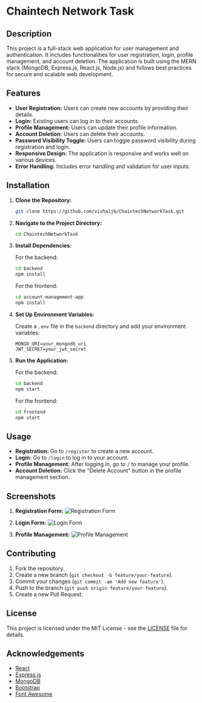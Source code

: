 # Chaintech Network Task

## Description

This project is a full-stack web application for user management and authentication. It includes functionalities for user registration, login, profile management, and account deletion. The application is built using the MERN stack (MongoDB, Express.js, React.js, Node.js) and follows best practices for secure and scalable web development.

## Features

- **User Registration:** Users can create new accounts by providing their details.
- **Login:** Existing users can log in to their accounts.
- **Profile Management:** Users can update their profile information.
- **Account Deletion:** Users can delete their accounts.
- **Password Visibility Toggle:** Users can toggle password visibility during registration and login.
- **Responsive Design:** The application is responsive and works well on various devices.
- **Error Handling:** Includes error handling and validation for user inputs.

## Installation

1. **Clone the Repository:**
    ```bash
    git clone https://github.com/vishalj6/ChaintechNetworkTask.git
    ```
2. **Navigate to the Project Directory:**
    ```bash
    cd ChaintechNetworkTask
    ```
3. **Install Dependencies:**

    For the backend:
    ```bash
    cd backend
    npm install
    ```

    For the frontend:
    ```bash
    cd account-management-app
    npm install
    ```

4. **Set Up Environment Variables:**

    Create a `.env` file in the `backend` directory and add your environment variables:
    ```plaintext
    MONGO_URI=your_mongodb_uri
    JWT_SECRET=your_jwt_secret
    ```

5. **Run the Application:**

    For the backend:
    ```bash
    cd backend
    npm start
    ```

    For the frontend:
    ```bash
    cd frontend
    npm start
    ```

## Usage

- **Registration:** Go to `/register` to create a new account.
- **Login:** Go to `/login` to log in to your account.
- **Profile Management:** After logging in, go to `/` to manage your profile.
- **Account Deletion:** Click the "Delete Account" button in the profile management section.

## Screenshots

1. **Registration Form:**
    ![Registration Form]()

2. **Login Form:**
    ![Login Form]()

3. **Profile Management:**
    ![Profile Management]()

## Contributing

1. Fork the repository.
2. Create a new branch (`git checkout -b feature/your-feature`).
3. Commit your changes (`git commit -am 'Add new feature'`).
4. Push to the branch (`git push origin feature/your-feature`).
5. Create a new Pull Request.

## License

This project is licensed under the MIT License - see the [LICENSE](LICENSE) file for details.

## Acknowledgements

- [React](https://reactjs.org/)
- [Express.js](https://expressjs.com/)
- [MongoDB](https://www.mongodb.com/)
- [Bootstrap](https://getbootstrap.com/)
- [Font Awesome](https://fontawesome.com/)
